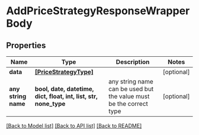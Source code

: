 # AddPriceStrategyResponseWrapperBody


## Properties
Name | Type | Description | Notes
------------ | ------------- | ------------- | -------------
**data** | [**[PriceStrategyType]**](PriceStrategyType.md) |  | [optional] 
**any string name** | **bool, date, datetime, dict, float, int, list, str, none_type** | any string name can be used but the value must be the correct type | [optional]

[[Back to Model list]](../README.md#documentation-for-models) [[Back to API list]](../README.md#documentation-for-api-endpoints) [[Back to README]](../README.md)


